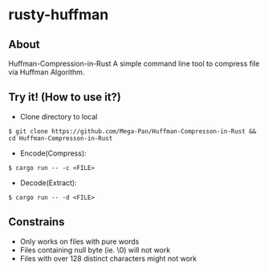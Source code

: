 # rusty-huffman

## About
Huffman-Compression-in-Rust
A simple command line tool to compress file via Huffman Algorithm.

## Try it! (How to use it?)
- Clone directory to local 
```shell
$ git clone https://github.com/Mega-Pan/Huffman-Compresson-in-Rust && cd Huffman-Compresson-in-Rust
```

- Encode(Compress):
```shell
$ cargo run -- -c <FILE>
```

- Decode(Extract): 
```shell
$ cargo run -- -d <FILE>
```

## Constrains
- Only works on files with pure words
- Files containing null byte (ie. \0) will not work
- Files with over 128 distinct characters might not work
